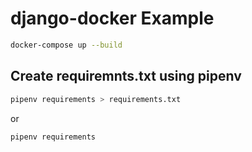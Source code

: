 # django-docker Example
```bash 
docker-compose up --build
```

## Create requiremnts.txt using pipenv
```bash 
pipenv requirements > requirements.txt
```
or
```bash 
pipenv requirements
```
